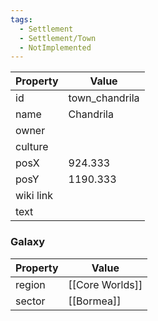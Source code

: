```yaml
---
tags:
  - Settlement
  - Settlement/Town
  - NotImplemented
---
```


| Property  | Value          |
| --------- | -------------- |
| id        | town_chandrila |
| name      | Chandrila      |
| owner     |                |
| culture   |                |
| posX      | 924.333        |
| posY      | 1190.333       |
| wiki link |                |
| text      |                |

### Galaxy
| Property | Value           |
| -------- | --------------- |
| region   | [[Core Worlds]] |
| sector   | [[Bormea]]      |
